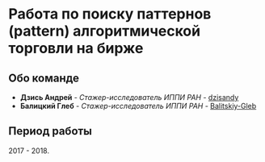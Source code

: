 # Работа по поиску паттернов (pattern) алгоритмической торговли на бирже
 


## Обо команде
* **Дзись Андрей** - *Стажер-исследователь ИППИ РАН* - [dzisandy](https://github.com/dzisandy)
* **Балицкий Глеб** - *Стажер-исследователь ИППИ РАН* - [Balitskiy-Gleb](https://github.com/Balitskiy-Gleb)

## Период работы
2017 - 2018.


